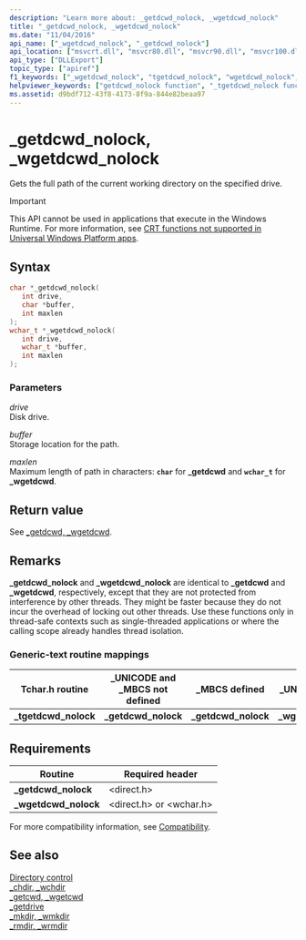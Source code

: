 ```yaml
---
description: "Learn more about: _getdcwd_nolock, _wgetdcwd_nolock"
title: "_getdcwd_nolock, _wgetdcwd_nolock"
ms.date: "11/04/2016"
api_name: ["_wgetdcwd_nolock", "_getdcwd_nolock"]
api_location: ["msvcrt.dll", "msvcr80.dll", "msvcr90.dll", "msvcr100.dll", "msvcr100_clr0400.dll", "msvcr110.dll", "msvcr110_clr0400.dll", "msvcr120.dll", "msvcr120_clr0400.dll", "ucrtbase.dll"]
api_type: ["DLLExport"]
topic_type: ["apiref"]
f1_keywords: ["_wgetdcwd_nolock", "tgetdcwd_nolock", "wgetdcwd_nolock", "_getdcwd_nolock", "_tgetdcwd_nolock", "getdcwd_nolock"]
helpviewer_keywords: ["getdcwd_nolock function", "_tgetdcwd_nolock function", "working directory", "tgetdcwd_nolock function", "_getdcwd_nolock function", "current working directory", "wgetdcwd_nolock function", "_wgetdcwd_nolock function", "directories [C++], current working"]
ms.assetid: d9bdf712-43f8-4173-8f9a-844e82beaa97
---
```

# _getdcwd_nolock, _wgetdcwd_nolock

Gets the full path of the current working directory on the specified drive.

> [!IMPORTANT]
> This API cannot be used in applications that execute in the Windows Runtime. For more information, see [CRT functions not supported in Universal Windows Platform apps](../../cppcx/crt-functions-not-supported-in-universal-windows-platform-apps.md).

## Syntax

```C
char *_getdcwd_nolock(
   int drive,
   char *buffer,
   int maxlen
);
wchar_t *_wgetdcwd_nolock(
   int drive,
   wchar_t *buffer,
   int maxlen
);
```

### Parameters

*drive*<br/>
Disk drive.

*buffer*<br/>
Storage location for the path.

*maxlen*<br/>
Maximum length of path in characters: **`char`** for **_getdcwd** and **`wchar_t`** for **_wgetdcwd**.

## Return value

See [_getdcwd, _wgetdcwd](getdcwd-wgetdcwd.md).

## Remarks

**_getdcwd_nolock** and **_wgetdcwd_nolock** are identical to **_getdcwd** and **_wgetdcwd**, respectively, except that they are not protected from interference by other threads. They might be faster because they do not incur the overhead of locking out other threads. Use these functions only in thread-safe contexts such as single-threaded applications or where the calling scope already handles thread isolation.

### Generic-text routine mappings

|Tchar.h routine|_UNICODE and _MBCS not defined|_MBCS defined|_UNICODE defined|
|---------------------|--------------------------------------|--------------------|-----------------------|
|**_tgetdcwd_nolock**|**_getdcwd_nolock**|**_getdcwd_nolock**|**_wgetdcwd_nolock**|

## Requirements

|Routine|Required header|
|-------------|---------------------|
|**_getdcwd_nolock**|\<direct.h>|
|**_wgetdcwd_nolock**|\<direct.h> or \<wchar.h>|

For more compatibility information, see [Compatibility](../compatibility.md).

## See also

[Directory control](../directory-control.md)\
[_chdir, _wchdir](chdir-wchdir.md)\
[_getcwd, _wgetcwd](getcwd-wgetcwd.md)\
[_getdrive](getdrive.md)\
[_mkdir, _wmkdir](mkdir-wmkdir.md)\
[_rmdir, _wrmdir](rmdir-wrmdir.md)
